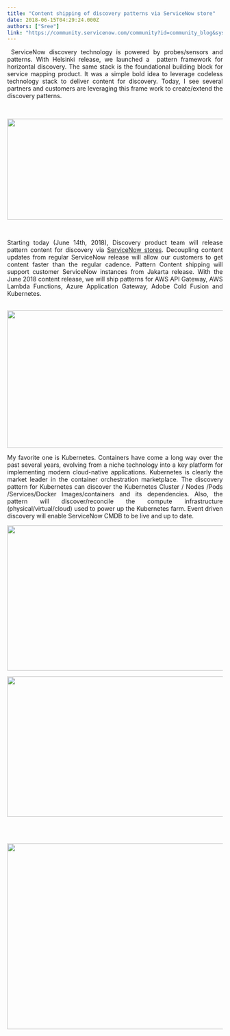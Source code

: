 ```yaml
---
title: "Content shipping of discovery patterns via ServiceNow store"
date: 2018-06-15T04:29:24.000Z
authors: ["Sree"]
link: "https://community.servicenow.com/community?id=community_blog&sys_id=1b80b148db3a1380e0e80b55ca96197d"
---
```

<p style="text-align: justify;"> ServiceNow discovery technology is powered by probes/sensors and patterns. With Helsinki release, we launched a  pattern framework for horizontal discovery. The same stack is the foundational building block for service mapping product. It was a simple bold idea to leverage codeless technology stack to deliver content for discovery. Today, I see several partners and customers are leveraging this frame work to create/extend the discovery patterns.</p>
<p style="text-align: justify;"> </p>
<p style="text-align: justify;"><img src="a34071c8db3a1380e0e80b55ca961954.iix" width="584" height="235" /></p>
<p> </p>
<p style="text-align: justify;">Starting today (June 14th, 2018), Discovery product team will release pattern content for discovery via <a href="https://store.servicenow.com/$appstore.do?ref&#61;appmgmt&amp;instanceid&#61;88a5ffc0dbe1a6008264d70fbf961920#!/store/application/06a71b1367e4130051c9027e2685ef1e/1.0.14?referer&#61;sn_appstore_store.do%23!/store/search%3Fq%3Dpatt" rel="nofollow">ServiceNow stores</a>. Decoupling content updates from regular ServiceNow release will allow our customers to get content faster than the regular cadence. Pattern Content shipping will support customer ServiceNow instances from Jakarta release. With the June 2018 content release, we will ship patterns for AWS API Gateway, AWS Lambda Functions, Azure Application Gateway, Adobe Cold Fusion and Kubernetes.</p>
<p> <img src="f19c2d08dbf61380e0e80b55ca9619bf.iix" width="664" height="320" /></p>
<p style="text-align: justify;">My favorite one is Kubernetes. Containers have come a long way over the past several years, evolving from a niche technology into a key platform for implementing modern cloud-native applications. Kubernetes is clearly the market leader in the container orchestration marketplace. The discovery pattern for Kubernetes can discover the Kubernetes Cluster / Nodes /Pods /Services/Docker Images/containers and its dependencies. Also, the pattern will discover/reconcile the compute infrastructure (physical/virtual/cloud) used to power up the Kubernetes farm. Event driven discovery will enable ServiceNow CMDB to be live and up to date.   </p>
<p style="text-align: justify;"><img src="c60dad88dbf61380e0e80b55ca961951.iix" width="707" height="338" /></p>
<p><img src="eecde5ccdbf61380e0e80b55ca961952.iix" width="731" height="327" /> </p>
<p> </p>
<p><img src="347ea580db3a1380e0e80b55ca96196c.iix" width="698" height="433" /> </p>
<p> </p>